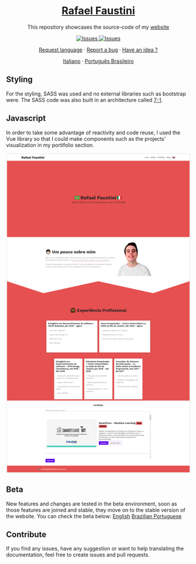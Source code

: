 <a href="https://rafaelfaustini.com.br"><h1 align="center">Rafael Faustini</h1></a>

  <p align="center">
  This repository showcases the source-code of my <a href="https://rafaelfaustini.com.br">website</a></p>

  <p align="center">
     <a href="https://github.com/rafaelfaustini/rafaelfaustini.com.br/issues">
      <img alt="Issues" src="https://img.shields.io/github/issues/rafaelfaustini/rafaelfaustini.com.br?color=f44336" />
    </a>
     <a href="https://github.com/rafaelfaustini/rafaelfaustini.com.br/pulls">
      <img alt="Issues" src="https://img.shields.io/github/issues-pr/rafaelfaustini/rafaelfaustini.com.br?color=f44336" />
    </a>
  </p>
  <p align="center">
   <a href="https://github.com/rafaelfaustini/rafaelfaustini.com.br/issues/new?assignees=rafaelfaustini&labels=Documentation%2C+Translation&template=new-language-request.md&title=%5Btranslation%5D">Request language</a>
     ·
    <a href="https://github.com/rafaelfaustini/rafaelfaustini.com.br/issues/new?assignees=&labels=Bug+Fix&template=bug_report.md&title=%5Bbugfix%5D">Report a bug</a>
     ·
    <a href="https://github.com/rafaelfaustini/rafaelfaustini.com.br/issues/new?assignees=&labels=feature&template=feature_request.md&title=%5Bfeature%5D">Have an idea ?</a>
  </p>
  <p align="center">
    <a href="/docs/readme_it.md">Italiano</a>
    ·
    <a href="/docs/readme_pt-BR.md">Português Brasileiro</a>
  </p>

## Styling

For the styling, SASS was used and no external libraries such as bootstrap were. The SASS code was also built in an architecture called [7-1](https://github.com/HugoGiraudel/sass-boilerplate).

## Javascript

In order to take some advantage of reactivity and code reuse, I used the Vue library so that I could make components such as the projects' visualization in my portifolio section.

![Webpage screenshot](img/website1.png)

## Beta
New features and changes are tested in the beta environment, soon as those features are joined and stable, they move on to the stable version of the website. You can check the beta below:
[English](beta.rafaelfaustini.com)
[Brazilian Portuguese](beta.rafaelfaustini.com.br)

## Contribute

If you find any issues, have any suggestion or want to help translating the documentation, feel free to create issues and pull requests.

